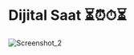 # Dijital Saat ⏳⏰⏱⏳


![Screenshot_2](https://user-images.githubusercontent.com/118618011/235266358-8388e9f2-b971-4919-b288-cc2071f67c1a.png)
